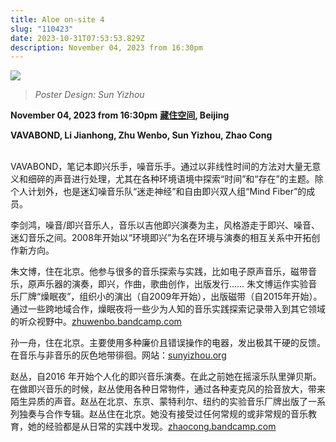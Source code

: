 ```yaml
---
title: Aloe on-site 4
slug: "110423"
date: 2023-10-31T07:53:53.829Z
description: November 04, 2023 from 16:30pm
---
```

![](/images/uploads/aloe-on-site4.png)

> *Poster Design: Sun Yizhou*

**November 04, 2023 from 16:30pm** [](https://www.google.com.hk/maps/place/%EF%BD%86%EF%BC%B2%EF%BC%B5%EF%BC%A9%EF%BC%B4%EF%BC%B9%EF%BC%B3%EF%BC%B0%EF%BC%A1%EF%BC%A3%EF%BC%A5/@39.92591,116.41061,15z/data=!4m6!3m5!1s0x35f05329d523e1f1:0xd96cb6b2f243002d!8m2!3d39.92591!4d116.41061!16s%2Fg%2F11swvk2th8?entry=ttu)**[藏住空间](https://www.google.de/maps/place/Xixinchengcun,+Changping+District,+Beijing,+China,+101322/@40.219109,116.4388263,15z/data=!3m1!4b1!4m6!3m5!1s0x35f11d096331df5b:0xfcd69c59f1cb86a2!8m2!3d40.21911!4d116.449126!16s%2Fg%2F11c618kkxx?entry=ttu), Beijing**

**VAVABOND, Li Jianhong, Zhu Wenbo, Sun Yizhou, Zhao Cong**

\
VAVABOND，笔记本即兴乐手，噪音乐手。通过以非线性时间的方法对大量无意义和细碎的声音进行处理，尤其在各种环境语境中探索“时间”和“存在”的主题。除个人计划外，也是迷幻噪音乐队“迷走神经”和自由即兴双人组“Mind Fiber”的成员。

李剑鸿，噪音/即兴音乐人，音乐以吉他即兴演奏为主，风格游走于即兴、噪音、迷幻音乐之间。2008年开始以“环境即兴”为名在环境与演奏的相互关系中开拓创作新方向。

朱文博，住在北京。他参与很多的音乐探索与实践，比如电子原声音乐，磁带音乐，原声乐器的演奏，即兴，作曲，歌曲创作，出版发行…… 朱文博运作实验音乐厂牌“燥眠夜”，组织小的演出（自2009年开始），出版磁带（自2015年开始）。通过一些跨地域合作，燥眠夜将一些少为人知的音乐实践探索记录带入到其它领域的听众视野中。[zhuwenbo.bandcamp.com](http://zhuwenbo.bandcamp.com)

孙一舟，住在北京。主要使用多种廉价且错误操作的电器，发出极其干硬的反馈。在音乐与非音乐的灰色地带徘徊。网站：[sunyizhou.org](http://sunyizhou.org)

赵丛，自2016 年开始个人化的即兴音乐演奏。在此之前她在摇滚乐队里弹贝斯。在做即兴音乐的时候，赵丛使用各种日常物件，通过各种麦克风的拾音放大，带来陌生异质的声音。赵丛在北京、东京、蒙特利尔、纽约的实验音乐厂牌出版了一系列独奏与合作专辑。赵丛住在北京。她没有接受过任何常规的或非常规的音乐教育，她的经验都是从日常的实践中发现。[zhaocong.bandcamp.com](zhaocong.bandcamp.com)